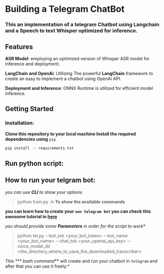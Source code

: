 # Building a Telegram ChatBot 
### This an implementation of a telegram Chatbot using Langchain and a Speech to text Whisper optimized for inference. 

## Features
**ASR Model**: employing an optimized version of  Whisper ASR model for inference and deployment.

**LangChain and OpenAi**: Utilizing The powerful **LangChain** framework to create an easy to implement a chatbot using OpenAi API.

**Deployment and Inference**: ONNX Runtime is utilized for efficient model inference.


## Getting Started
### Installation:

**Clone this repository to your local machine Install the required dependencies using** `pip`
```bash
pip install -r requirements.txt
```
## Run python script:

## How to run your telgram bot:
*you can use ***CLI*** to show your options*
> python train.py -h   **To show the available commands**

**you can learn how to create your `own telegram bot` you can check this awosome tutorial in [here](https://youtu.be/vZtm1wuA2yc?si=XhFRrGcz3k-Uy3n8)**

*you should provide some **Parameters** in order for the script to work**
> python tel.py --bot_tok <your_bot_token> --bot_name <your_bot_name> --chat_tok <your_openai_api_key> --voice_model_dir <the_directory_where_to_save_the_downloaded_transcriber>


*This *** bash command*** will create and run your chatbot in `telegram` and after that you can use it freely.*
